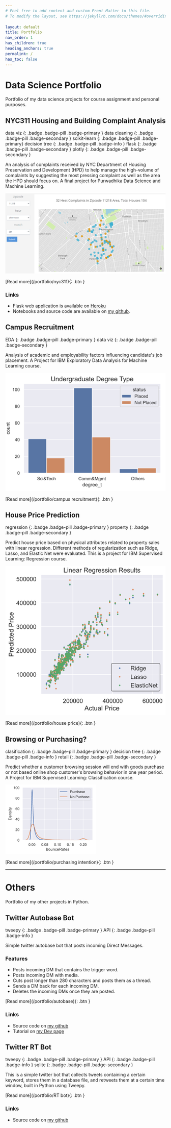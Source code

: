 ```yaml
---
# Feel free to add content and custom Front Matter to this file.
# To modify the layout, see https://jekyllrb.com/docs/themes/#overriding-theme-defaults

layout: default
title: Portfolio
nav_order: 1
has_children: true
heading_anchors: true
permalink: /
has_toc: false
---
```


# Data Science Portfolio

Portfolio of my data science projects for course assignment and personal purposes.

## NYC311 Housing and Building Complaint Analysis

data viz
{: .badge .badge-pill .badge-primary }
data cleaning
{: .badge .badge-pill .badge-secondary }
scikit-learn
{: .badge .badge-pill .badge-primary} 
decision tree
{: .badge .badge-pill .badge-info }
flask
{: .badge .badge-pill .badge-secondary }
plotly
{: .badge .badge-pill .badge-secondary }

An analysis of complaints received by NYC Department of Housing Preservation and Development (HPD) to help manage the high-volume of complaints by suggesting the most pressing complaint as well as the area the HPD should focus on. A final project for Purwadhika Data Science and Machine Learning.

![](/portfolio/static/prediction.png)

<span class="fs-3">
[Read more](/portfolio/nyc311){: .btn }
</span>


### Links
- Flask web application is available on [Heroku](http://nyc311-azka.herokuapp.com/)
- Notebooks and source code are available on [my github](https://github.com/azukacchi/nyc311_housing_buildings_analysis).


## Campus Recruitment

EDA
{: .badge .badge-pill .badge-primary }
data viz
{: .badge .badge-pill .badge-secondary }

Analysis of academic and employability factors influencing candidate's job placement. A Project for IBM Exploratory Data Analysis for Machine Learning course.

![](/portfolio/static/campusrec.png)

<span class="fs-3">
[Read more](/portfolio/campus recruitment){: .btn }
</span>


## House Price Prediction

regression
{: .badge .badge-pill .badge-primary }
property
{: .badge .badge-pill .badge-secondary }

Predict house price based on physical attributes related to property sales with linear regression. Different methods of regularization such as Ridge, Lasso, and Elastic Net were evaluated. This is a project for IBM Supervised Learning: Regression course.

![](/portfolio/static/housing.png)

<span class="fs-3">
[Read more](/portfolio/house price){: .btn }
</span>

## Browsing or Purchasing?

clasification
{: .badge .badge-pill .badge-primary }
decision tree
{: .badge .badge-pill .badge-info }
retail
{: .badge .badge-pill .badge-secondary }

Predict whether a customer browsing session will end with goods purchase or not based online shop customer's browsing behavior in one year period. A Project for IBM Supervised Learning: Classification course.

![](/portfolio/static/purchasing.png)

<span class="fs-3">
[Read more](/portfolio/purchasing intention){: .btn }
</span>


---

# Others

Portfolio of my other projects in Python.

## Twitter Autobase Bot

tweepy
{: .badge .badge-pill .badge-primary }
API
{: .badge .badge-pill .badge-info }

Simple twitter autobase bot that posts incoming Direct Messages.

### Features

- Posts incoming DM that contains the trigger word.
- Posts incoming DM with media.
- Cuts post longer than 280 characters and posts them as a thread. 
- Sends a DM back for each incoming DM.
- Deletes the incoming DMs once they are posted.

<span class="fs-3">
[Read more](/portfolio/autobase){: .btn }
</span>

### Links
- Source code on [my github](https://github.com/azukacchi/twitter_autobase)
- Tutorial on [my Dev page](https://dev.to/azukacchi/making-a-simple-twitter-autobase-bot-that-posts-incoming-dm-1lmo)

## Twitter RT Bot

tweepy
{: .badge .badge-pill .badge-primary }
API
{: .badge .badge-pill .badge-info }
sqlite
{: .badge .badge-pill .badge-secondary }

This is a simple twitter bot that collects tweets containing a certain keyword, stores them in a database file, and retweets them at a certain time window, built in Python using Tweepy.

<span class="fs-3">
[Read more](/portfolio/RT bot){: .btn }
</span>

### Links
- Source code on [my github](https://github.com/azukacchi/DKMKbot)